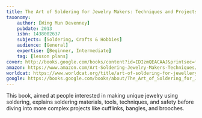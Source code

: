 ```yaml
---
title: The Art of Soldering for Jewelry Makers: Techniques and Projects
taxonomy:
	author: [Wing Mun Devenney]
	pubdate: 2013
	isbn: 1438002637
	subjects: [Soldering, Crafts & Hobbies]
	audience: [General]
	expertise: [Beginner, Intermediate]
	tag: [lesson plans]
cover: http://books.google.com/books/content?id=IDIzmQEACAAJ&printsec=frontcover&img=1&zoom=1&source=gbs_api
amazon: https://www.amazon.com/Art-Soldering-Jewelry-Makers-Techniques/dp/1438002637/ref=sr_1_1?keywords=The+art+of+soldering+for+jewelry+makers+%3A+techniques+and+projects&qid=1575301417&sr=8-1
worldcat: https://www.worldcat.org/title/art-of-soldering-for-jewellery-makers-techniques-and-projects/oclc/861725457&referer=brief_results
google: https://books.google.com/books/about/The_Art_of_Soldering_for_Jewelry_Makers.html?hl=&id=IDIzmQEACAAJ
---
```

This book, aimed at people interested in making unique jewelry using soldering,  explains soldering materials, tools, techniques, and safety before diving into more complex projects like cufflinks, bangles, and brooches.